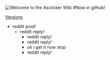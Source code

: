 ![Welcome to the Asciicker Wiki]()
#Now in github!

[Versions](asciicker.com)
* reddit post!
  * reddit reply!
    * reddit reply!
     * reddit reply!
      * ok i get it now stop
       * reddit reply!
